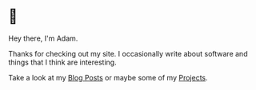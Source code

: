 # 👋

Hey there, I'm Adam.

Thanks for checking out my site. I occasionally write about software and things that I think are interesting.

Take a look at my [Blog Posts](/blog) or maybe some of my [Projects](/projects).
